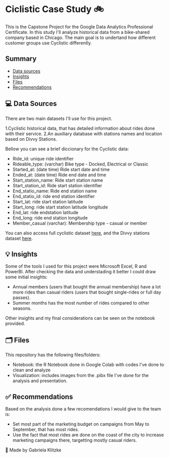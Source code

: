 # Ciclistic Case Study 🚲

This is the Capstone Project for the Google Data Analytics Professional Certificate. 
In this study I'll analyze historical data from a bike-shared company based in Chicago. The main goal is to undertand how different customer groups use Cyclistic differently.

## Summary

* [Data sources](#-data-sources)
* [Insights](#-insights)
* [Files](#-files)
* [Recommendations](#-recommendations)

## 💻 Data Sources

There are two main datasets I'll use for this project. 

1.Cyclistic historical data, that has detailed information about rides done with their service.
2.An auxiliary database with stations names and location based on Divvy Stations.

Bellow you can see a brief diccionary for the Cyclistic data:
- Ride_id: unique ride identifier
- Rideable_type: (varchar) Bike type - Docked, Electrical or Classic
- Started_at: (date time) Ride start date and time
- Ended_at: (date time) Ride end date and time
- Start_station_name: Ride start station name
- Start_station_id: Ride start station identifier
- End_statio_name: Ride end station name
- End_statio_id: ride end station identifier
- Start_lat: ride start station latitude
- Start_long: ride start station latitude longitude 
- End_lat: ride endstation latitude
- End_long: ride end station longitude
- Member_casual (varchar): Membership type - casual or member

You can also access full cyclistic dataset [here](https://divvy-tripdata.s3.amazonaws.com/index.html), and the Divvy stations dataset [here](https://data.cityofchicago.org/Transportation/Divvy-Bicycle-Stations/bbyy-e7gq/data_preview).

## 💡 Insights

Some of the tools I used for this project were Microsoft Excel, R and PowerBI. After checking the data and understading it better I could draw some initial insights:

- Annual members (users that bought the annual membership) have a lot more rides than casual riders (users that bought single-rides or full day passes).
- Summer months has the most number of rides compared to other seasons.

Other insights and my final considerations can be seen on the notebook provided.

## 🗂️ Files 

This repository has  the following files/folders: 
- Notebook: the R Notebook done in Google Colab with codes  I've done to clean and analyze
- Visualization: includes images from the .pibx file I've done for the analysis and presentation.


## ✅ Recommendations

Based on the analysis done a few recomendations I would give to the team is:
- Set most part of the marketing budget on campaigns from May to September, that has most rides.
- Use the fact that most rides are done on the coast of the city to increase marketing campaigns there, targetting mostly casual riders.

💜 Made by Gabriela Klitzke
